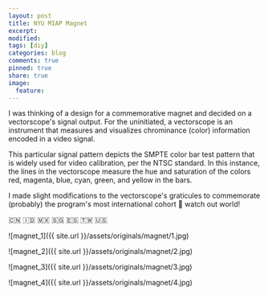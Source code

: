 ```yaml
---
layout: post
title: NYU MIAP Magnet
excerpt:
modified:
tags: [diy]
categories: blog
comments: true
pinned: true
share: true
image:
  feature:
---
```


I was thinking of a design for a commemorative magnet and decided on a vectorscope's signal output. For the uninitiated, a vectorscope is an instrument that measures and visualizes chrominance (color) information encoded in a video signal.

This particular signal pattern depicts the SMPTE color bar test pattern that is widely used for video calibration, per the NTSC standard. In this instance, the lines in the vectorscope measure the hue and saturation of the colors red, magenta, blue, cyan, green, and yellow in the bars.

I made slight modifications to the vectorscope's graticules to commemorate (probably) the program's most international cohort 🥳 watch out world!

🇨🇳 🇮🇩 🇲🇽 🇸🇬 🇪🇸 🇹🇼 🇺🇸

![magnet_1]({{ site.url }}/assets/originals/magnet/1.jpg)

![magnet_2]({{ site.url }}/assets/originals/magnet/2.jpg)

![magnet_3]({{ site.url }}/assets/originals/magnet/3.jpg)

![magnet_4]({{ site.url }}/assets/originals/magnet/4.jpg)
